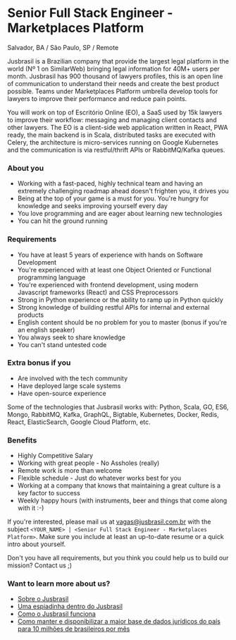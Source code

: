 # Senior Full Stack Engineer - Marketplaces Platform
Salvador, BA / São Paulo, SP / Remote

Jusbrasil is a Brazilian company that provide the largest legal platform in the world (Nº 1 on SimilarWeb) bringing legal information for 40M+ users per month. Jusbrasil has 900 thousand of lawyers profiles, this is an open line of communication to understand their needs and create the best product possible.
Teams under Marketplaces Platform umbrella develop tools for lawyers to improve their performance and reduce pain points.

You will work on top of Escritório Online (EO), a SaaS used by 15k lawyers to improve their workflow: messaging and managing client contacts and other lawyers. The EO is a client-side web application written in React, PWA ready, the main backend is in Scala, distributed tasks are executed with Celery, the architecture is micro-services running on Google Kubernetes and the communication is via restful/thrift APIs or RabbitMQ/Kafka queues.


### About you
- Working with a fast-paced, highly technical team and having an extremely challenging roadmap ahead doesn't frighten you, it drives you
- Being at the top of your game is a must for you. You're hungry for knowledge and seeks improving yourself every day
- You love programming and are eager about learning new technologies
- You can hit the ground running

### Requirements
- You have at least 5 years of experience with hands on Software Development
- You're experienced with at least one Object Oriented or Functional programming language
- You're experienced with frontend development, using modern Javascript frameworks (React) and CSS Preprocessors
- Strong in Python experience or the ability to ramp up in Python quickly
- Strong knowledge of building restful APIs for internal and external products
- English content should be no problem for you to master (bonus if you're an english speaker)
- You always seek to share knowledge
- You can't stand untested code

### Extra bonus if you
- Are involved with the tech community
- Have deployed large scale systems
- Have open-source experience

Some of the technologies that Jusbrasil works with: Python, Scala, GO, ES6, Mongo, RabbitMQ, Kafka, GraphQL, Bigtable, Kubernetes, Docker, Redis, React, ElasticSearch, Google Cloud Platform, etc.

### Benefits
- Highly Competitive Salary
- Working with great people - No Assholes (really)
- Remote work is more than welcome
- Flexible schedule - Just do whatever works best for you
- Working at a company that knows that maintaining a great culture is a key factor to success
- Weekly happy hours (with instruments, beer and things that come along with it :-)

If you're interested, please mail us at vagas@jusbrasil.com.br with the subject `<YOUR_NAME> | <Senior Full Stack Engineer - Marketplaces Platform>`.
Make sure you include at least an up-to-date resume or a quick intro about yourself.

Don't you have all requirements, but you think you could help us to build our mission? Contact us ;)

### Want to learn more about us?
* [Sobre o Jusbrasil](https://jusbrasil.jusbrasil.com.br/artigos/111826539/sobre-o-jusbrasil)
* [Uma espiadinha dentro do Jusbrasil](https://danielmurta.jusbrasil.com.br/artigos/383937197/o-o-uma-espiadinha-dentro-do-jusbrasil)
* [Como o Jusbrasil funciona](https://medium.com/jusbrasil-tech/como-o-jusbrasil-funciona-4303f2b1d356)
* [Como manter e disponibilizar a maior base de dados jurídicos do país para 10 milhões de brasileiros por mês](http://qconsp.com/sp2013/node/449.html)
